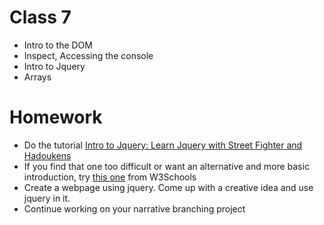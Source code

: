 # Class 7

* Intro to the DOM
* Inspect, Accessing the console
* Intro to Jquery
* Arrays

# Homework

* Do the tutorial [Intro to Jquery: Learn Jquery with Street Fighter and Hadoukens](https://www.thinkful.com/learn/intro-to-jquery/)
* If you find that one too difficult or want an alternative and more basic introduction, try [this one](https://www.w3schools.com/jquery/default.asp) from W3Schools
* Create a webpage using jquery. Come up with a creative idea and use jquery in it.
* Continue working on your narrative branching project
